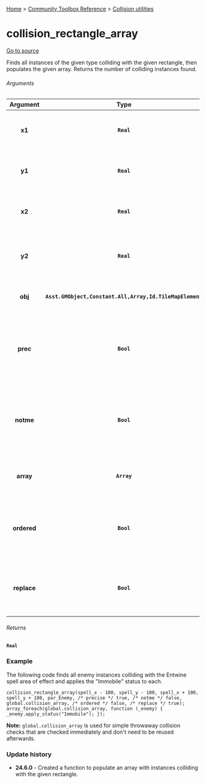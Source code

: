 [Home](/README.md) > [Community Toolbox Reference](/Docs/Reference/Reference.md) > [Collision utilities](/Docs/Reference/Groups/CollisionUtils.md)

# collision_rectangle_array

[Go to source](/Community%20Toolbox/scripts/utils_CommunityToolboxCollision/utils_CommunityToolboxCollision.gml#L153)

Finds all instances of the given type colliding with the given rectangle, then populates the given array. Returns the number of colliding instances found.

###### Arguments

| Argument | Type | Usage | Description |
|:---:|:---:|:---:|:---|
| **x1** | **`Real`** | **Required** | The x coordinate of the rectangle's left side. |
| **y1** | **`Real`** | **Required** | The y coordinate of the rectangle's top side. |
| **x2** | **`Real`** | **Required** | The x coordinate of the rectangle's right side. |
| **y2** | **`Real`** | **Required** | The y coordinate of the rectangle's bottom side. |
| **obj** | **`Asst.GMObject,Constant.All,Array,Id.TileMapElement`** | **Required** | The object(s) to check the collision of. |
| **prec** | **`Bool`** | **Required** | Whether the check is based on instances' masks (true) or bounding boxes (false). |
| **notme** | **`Bool`** | **Required** | Whether the calling instance may be returned as one of the colliding instances or not. |
| **array** | **`Array`** | **Required** | The array to populate with the colliding objects. |
| **ordered** | **`Bool`** | Default: `false` | Whether the instances should be sorted by the distance or not. |
| **replace** | **`Bool`** | Default: `false` | Whether to replace the contents of the array or only append them. |

###### Returns
**`Real`**

### Example

The following code finds all enemy instances colliding with the Entwine spell area of effect and applies the "Immobile" status to each.

```gml
collision_rectangle_array(spell_x - 100, spell_y - 100, spell_x + 100, spell_y + 100, par_Enemy, /* precise */ true, /* notme */ false, global.collision_array, /* ordered */ false, /* replace */ true);
array_foreach(global.collision_array, function (_enemy) { _enemy.apply_status("Immobile"); });
```

**Note:** `global.collision_array` is used for simple throwaway collision checks that are checked immediately and don't need to be reused afterwards.

### Update history

- **24.6.0** - Created a function to populate an array with instances colliding with the given rectangle.
